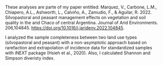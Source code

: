 These analyses are parte of my paper entitled: Marquez, V., Carbone, L.M., Chiapero, A.L., Ashworth, L., Calviño, A., Zamudio, F., & Aguilar, R. 2022. Silvopastoral and peasant management effects on vegetation and soil quality in the arid Chaco of central Argentina. Journal of Arid Environments. 206,104845. https://doi.org/10.1016/j.jaridenv.2022.104845. 

I analyzed the sample completeness between two land use types (silvopastoral and peasant) with a non-asymptotic approach based on rarefaction and extrapolation of incidence data for standardized samples with iNEXT package (Hsieh et al., 2020). Also, I calculated Shannon and Simpson diveristy index.  
